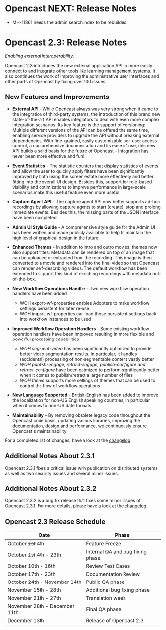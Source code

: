 Opencast NEXT: Release Notes
============================

- MH-11861 needs the admin search index to be rebuilded





Opencast 2.3: Release Notes
===========================

*Enabling external interoperability.*

Opencast 2.3 introduces the new external application API to more easily connect to and integrate other tools like
learning management systems. It also continues the work of improving the administrative user interfaces and other parts
of Opencast by fixing over 100 issues.


New Features and Improvements
-----------------------------

- **External API** - While Opencast always was very strong when it came to the integration of third-party systems,
    the introduction of this brand new state-of-the-art API enables integrators to deal with even more complex
    integration scenarios. Its key feature is the support of versioning: Multiple different versions of the API can be
    offered the same time, enabling service providers to upgrade the API without breaking external dependencies. With
    fine-grained, easily customizable per-user access control, a comprehensive documentation and its ease of use, this
    new API builds a solid basis for the future of Opencast - Integration has never been more effective and fun!

- **Event Statistics** - The statistic counters that display statistics of events and allow the user to quickly apply
    filters have been significantly improved by both using the screen estate more effectively and better fitting into
    the overall UI design. Besides this, support for role-based visibility and optimizations to improve performance in
    large-scale scenarios make this useful feature even more useful.

- **Capture Agent API** - The capture agent API now better supports ad-hoc recordings by allowing capture agents to
    start (create), stop and prolong immediate events. Besides this, the missing parts of the JSON interface have been
    completed.

- **Admin UI Style Guide** - A comprehensive style guide for the Admin UI has been written and made publicly available
    to help to maintain the high level of graphical design in the future.

- **Enhanced Themes** - In addition to intro and outro movies, themes now also support titles: Metadata can be
    rendered on top of an image that can be uploaded or extracted from the recording. This image is then converted to a
    movie and rendered into the final video so that Opencast can render self-describing videos. The default workflow
    has been extended to support this kind of enriching recordings with metadata out-of-the-box.

- **New Workflow Operations Handler** - Two new workflow operation handlers have been added
    - WOH export-wf-properties enables Adopters to make workflow settings persistent for later re-use
    - WOH import-wf-properties can load those persistent settings back into workflow instances to be used

- **Improved Workflow Operation Handlers** - Some existing workflow operation handlers have been improved resulting in
    more flexible and powerful processing capabilities
    - *WOH segment-video* has been significantly optimized to provide better video segmentation results. In particular,
      it handles (accidental) processing of non-segmentable content vastly better
    - *WOH publish-engage, retract-engage, publish-configure and retract-configure* have been optmized to perform
      significantly better when it comes to publish/retract a large  number of files
    - *WOH theme* supports more settings of themes that can be used to control the flow of workflow operations

- **New Language Supported** - British-English has been added to improve the localization for non-US English speaking
    countries, in particular when it comes to non-US date formats.

- **Maintainability** - By removing obsolete legacy code throughout the Opencast code basis, updating various
    libraries, improving the documentation, design and performance, we continuously ensure Opencast's maintainability

For a completed list of changes, have a look at the [changelog](changelog.md).


Additional Notes About 2.3.1
----------------------------

Opencast 2.3.1 fixes a critical issue with publication on distributed systems as well as two security issues and several
minor issues.


Additional Notes About 2.3.2
----------------------------

Opencast 2.3.2 is a bug fix release that fixes some minor issues of Opencast 2.3.1. For more details, please have a look
at the [changelog](changelog.md).


Opencast 2.3 Release Schedule
-----------------------------

|Date                               |Phase
|-----------------------------------|---------------------------------
|October <del>*1st*</del> 4th       |Feature Freeze
|October <del>*1st*</del> 4th - 23th|Internal QA and bug fixing phase
|October 10th - 16th                |Review Test Cases
|October 17th - 23th                |Documentation Review
|October 24th - November 14th       |Public QA phase
|November 15th - 28th               |Additional bug fixing phase
|November 21th - 27th               |Translation week
|November 28th - December 11th      |Final QA phase
|December 13th                      |Release of Opencast 2.3
